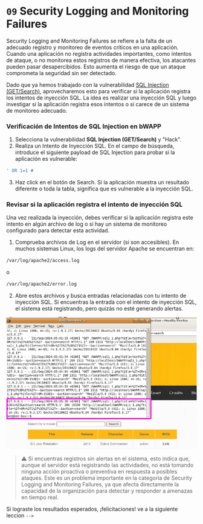 # `09` Security Logging and Monitoring Failures

Security Logging and Monitoring Failures se refiere a la falta de un adecuado registro y monitoreo de eventos críticos en una aplicación. Cuando una aplicación no registra actividades importantes, como intentos de ataque, o no monitorea estos registros de manera efectiva, los atacantes pueden pasar desapercibidos. Esto aumenta el riesgo de que un ataque comprometa la seguridad sin ser detectado.

Dado que ya hemos trabajado con la vulnerabilidad [SQL Injection (GET/Search)](../08-cryptographic-failures/README.es.md), aprovecharemos esto para verificar si la aplicación registra los intentos de inyección SQL. La idea es realizar una inyección SQL y luego investigar si la aplicación registra esos intentos o si carece de un sistema de monitoreo adecuado.

### Verificación de Intentos de SQL Injection en bWAPP

1. Selecciona la vulnerabilidad **SQL Injection (GET/Search)** y "Hack".
2. Realiza un Intento de Inyección SQL. En el campo de búsqueda, introduce el siguiente payload de SQL Injection para probar si la aplicación es vulnerable:

```bash
' OR 1=1 #
```

3. Haz click en el botón de Search. Si la aplicación muestra un resultado diferente o toda la tabla, significa que es vulnerable a la inyección SQL.

### Revisar si la aplicación registra el intento de inyección SQL

Una vez realizada la inyección, debes verificar si la aplicación registra este intento en algún archivo de log o si hay un sistema de monitoreo configurado para detectar esta actividad.

1. Comprueba archivos de Log en el servidor (si son accesibles). En muchos sistemas Linux, los logs del servidor Apache se encuentran en:

```bash
/var/log/apache2/access.log
```
o

```bash
/var/log/apache2/error.log
```
2. Abre estos archivos y busca entradas relacionadas con tu intento de inyección SQL. Si encuentras la entrada con el intento de inyección SQL, el sistema está registrando, pero quizás no esté generando alertas.

![imagen 1](../../.learn/assets/logs-revisition.png)


> ⚠ Si encuentras registros sin alertas en el sistema, esto indica que, aunque el servidor está registrando las actividades, no está tomando ninguna acción proactiva o preventiva en respuesta a posibles ataques. Este es un problema importante en la categoría de Security Logging and Monitoring Failures, ya que afecta directamente la capacidad de la organización para detectar y responder a amenazas en tiempo real.

Si lograste los resultados esperados, ¡felicitaciones! ve a la siguiente leccion `-->`
